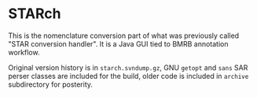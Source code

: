 # STARch

This is the nomenclature conversion part of what was previously called
"STAR conversion handler". It is a Java GUI tied to BMRB annotation 
workflow.

Original version history is in `starch.svndump.gz`, GNU `getopt` and
`sans` SAR perser classes are included for the build, older code is included
in `archive` subdirectory for posterity.
